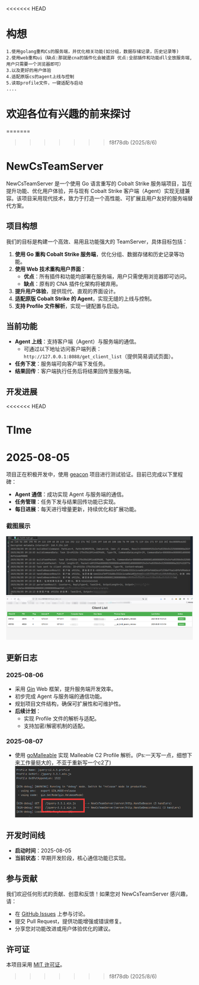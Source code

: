 <<<<<<< HEAD
# 构想
```
1.使用golang重构Cs的服务端，并优化相关功能(如分组，数据存储记录，历史记录等)
2.使用web重构ui（缺点:那就是cna的插件化会被遗弃 优点:全部插件和功能dll全放服务端,用户只需要一个浏览器即可）
3.以及更好的用户体验
4.适配原版cs的agent上线与控制
5.读取profile文件，一键适配与启动
....
```
# 欢迎各位有兴趣的前来探讨
=======
>>>>>>> f8f78db (2025/8/6)
# NewCsTeamServer

NewCsTeamServer 是一个使用 Go 语言重写的 Cobalt Strike 服务端项目，旨在提升功能、优化用户体验，并与现有 Cobalt Strike 客户端（Agent）实现无缝兼容。该项目采用现代技术，致力于打造一个高性能、可扩展且用户友好的服务端替代方案。

## 项目构想

我们的目标是构建一个高效、易用且功能强大的 TeamServer，具体目标包括：

1. **使用 Go 重构 Cobalt Strike 服务端**，优化分组、数据存储和历史记录等功能。
2. **使用 Web 技术重构用户界面**：
    - **优点**：所有插件和功能均部署在服务端，用户只需使用浏览器即可访问。
    - **缺点**：原有的 CNA 插件化架构将被弃用。
3. **提升用户体验**，提供现代、直观的界面设计。
4. **适配原版 Cobalt Strike 的 Agent**，实现无缝的上线与控制。
5. **支持 Profile 文件解析**，实现一键配置与启动。

## 当前功能

- **Agent 上线**：支持客户端（Agent）与服务端的通信。
    - 可通过以下地址访问客户端列表：`http://127.0.0.1:8088/get_client_list`（提供简易调试页面）。
- **任务下发**：服务端可向客户端下发任务。
- **结果回传**：客户端执行任务后将结果回传至服务端。

## 开发进展

<<<<<<< HEAD
# TIme
2025-08-05
=======
项目正在积极开发中，使用 [geacon](https://github.com/darkr4y/geacon) 项目进行测试验证。目前已完成以下里程碑：

- **Agent 通信**：成功实现 Agent 与服务端的通信。
- **任务管理**：任务下发与结果回传功能已实现。
- **每日进展**：每天进行增量更新，持续优化和扩展功能。

### 截图展示

![Agent 通信](png/1.png)
![客户端列表页面](png/client_list.png)

## 更新日志

### 2025-08-06
- 采用 [Gin](https://github.com/gin-gonic/gin) Web 框架，提升服务端开发效率。
- 初步完成 Agent 与服务端的通信功能。
- 规划项目文件结构，确保可扩展性和可维护性。
- **后续计划**：
    - 实现 Profile 文件的解析与适配。
    - 支持加密/解密机制的适配。
### 2025-08-07
- 使用 [goMalleable](github.com/D00Movenok/goMalleable) 实现 Malleable C2 Profile 解析。(Ps:一天写一点，细想下来工作量挺大的，不亚于重新写一个c2了)
![](png/profile.png)
## 开发时间线

- **启动时间**：2025-08-05
- **当前状态**：早期开发阶段，核心通信功能已实现。

## 参与贡献

我们欢迎任何形式的贡献、创意和反馈！如果您对 NewCsTeamServer 感兴趣，请：

- 在 [GitHub Issues](https://github.com/your-repo/NewCsTeamServer/issues) 上参与讨论。
- 提交 Pull Request，提供功能增强或错误修复。
- 分享您对功能改进或用户体验优化的建议。

## 许可证

本项目采用 [MIT 许可证](LICENSE)。
>>>>>>> f8f78db (2025/8/6)
